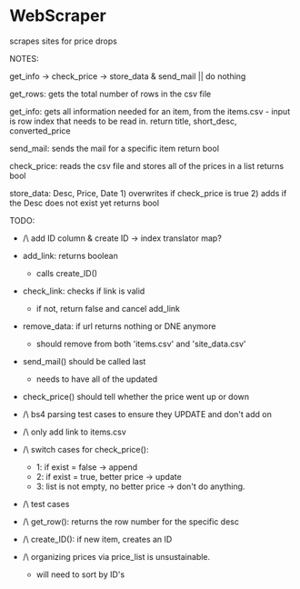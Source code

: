 # WebScraper
scrapes sites for price drops

NOTES:

get_info -> check_price -> store_data & send_mail || do nothing

get_rows:
    gets the total number of rows in the csv file

get_info: 
    gets all information needed for an item, from the items.csv
        - input is row index that needs to be read in.
    return title, short_desc, converted_price

send_mail:
    sends the mail for a specific item
    return bool

check_price:
    reads the csv file and stores all of the prices in a list
    returns bool

store_data: Desc, Price, Date
    1) overwrites if check_price is true
    2) adds if the Desc does not exist yet
    returns bool

    
TODO:
- /\ add ID column & create ID -> index translator map?

- add_link: returns boolean
    - calls create_ID()

- check_link: checks if link is valid
    - if not, return false and cancel add_link

- remove_data: if url returns nothing or DNE anymore
    - should remove from both 'items.csv' and 'site_data.csv'

- send_mail() should be called last
    - needs to have all of the updated 

- check_price() should tell whether the price went up or down

- /\ bs4 parsing test cases to ensure they UPDATE and don't add on

- /\ only add link to items.csv

- /\ switch cases for check_price():
    - 1: if exist = false -> append
    - 2: if exist = true, better price -> update
    - 3: list is not empty, no better price -> don't do anything.

- /\ test cases

- /\ get_row(): returns the row number for the specific desc

- /\ create_ID(): if new item, creates an ID

- /\ organizing prices via price_list is unsustainable.
    - will need to sort by ID's
